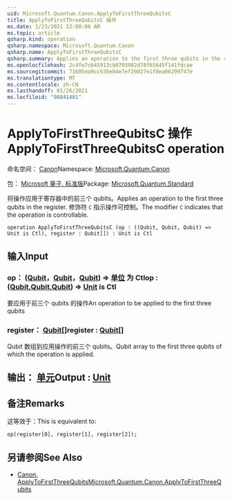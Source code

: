 ```yaml
---
uid: Microsoft.Quantum.Canon.ApplyToFirstThreeQubitsC
title: ApplyToFirstThreeQubitsC 操作
ms.date: 1/23/2021 12:00:00 AM
ms.topic: article
qsharp.kind: operation
qsharp.namespace: Microsoft.Quantum.Canon
qsharp.name: ApplyToFirstThreeQubitsC
qsharp.summary: Applies an operation to the first three qubits in the register. The modifier `C` indicates that the operation is controllable.
ms.openlocfilehash: 2c4fe7c645913cb0703982d78f65645f141fdcae
ms.sourcegitcommit: 71605ea9cc630e84e7ef29027e1f0ea06299747e
ms.translationtype: MT
ms.contentlocale: zh-CN
ms.lasthandoff: 01/26/2021
ms.locfileid: "98841401"
---
```

# <a name="applytofirstthreequbitsc-operation"></a><span data-ttu-id="89133-102">ApplyToFirstThreeQubitsC 操作</span><span class="sxs-lookup"><span data-stu-id="89133-102">ApplyToFirstThreeQubitsC operation</span></span>

<span data-ttu-id="89133-103">命名空间： [Canon](xref:Microsoft.Quantum.Canon)</span><span class="sxs-lookup"><span data-stu-id="89133-103">Namespace: [Microsoft.Quantum.Canon](xref:Microsoft.Quantum.Canon)</span></span>

<span data-ttu-id="89133-104">包： [Microsoft 量子. 标准版](https://nuget.org/packages/Microsoft.Quantum.Standard)</span><span class="sxs-lookup"><span data-stu-id="89133-104">Package: [Microsoft.Quantum.Standard](https://nuget.org/packages/Microsoft.Quantum.Standard)</span></span>


<span data-ttu-id="89133-105">将操作应用于寄存器中的前三个 qubits。</span><span class="sxs-lookup"><span data-stu-id="89133-105">Applies an operation to the first three qubits in the register.</span></span>
<span data-ttu-id="89133-106">修饰符 `C` 指示操作可控制。</span><span class="sxs-lookup"><span data-stu-id="89133-106">The modifier `C` indicates that the operation is controllable.</span></span>

```qsharp
operation ApplyToFirstThreeQubitsC (op : ((Qubit, Qubit, Qubit) => Unit is Ctl), register : Qubit[]) : Unit is Ctl
```


## <a name="input"></a><span data-ttu-id="89133-107">输入</span><span class="sxs-lookup"><span data-stu-id="89133-107">Input</span></span>

### <a name="op--qubitqubitqubit--unit--is-ctl"></a><span data-ttu-id="89133-108">op： ([Qubit](xref:microsoft.quantum.lang-ref.qubit)，[Qubit](xref:microsoft.quantum.lang-ref.qubit)，[Qubit](xref:microsoft.quantum.lang-ref.qubit)) => [单位](xref:microsoft.quantum.lang-ref.unit)  为 Ctl</span><span class="sxs-lookup"><span data-stu-id="89133-108">op : ([Qubit](xref:microsoft.quantum.lang-ref.qubit),[Qubit](xref:microsoft.quantum.lang-ref.qubit),[Qubit](xref:microsoft.quantum.lang-ref.qubit)) => [Unit](xref:microsoft.quantum.lang-ref.unit)  is Ctl</span></span>

<span data-ttu-id="89133-109">要应用于前三个 qubits 的操作</span><span class="sxs-lookup"><span data-stu-id="89133-109">An operation to be applied to the first three qubits</span></span>


### <a name="register--qubit"></a><span data-ttu-id="89133-110">register： [Qubit](xref:microsoft.quantum.lang-ref.qubit)[]</span><span class="sxs-lookup"><span data-stu-id="89133-110">register : [Qubit](xref:microsoft.quantum.lang-ref.qubit)[]</span></span>

<span data-ttu-id="89133-111">Qubit 数组到应用操作的前三个 qubits。</span><span class="sxs-lookup"><span data-stu-id="89133-111">Qubit array to the first three qubits of which the operation is applied.</span></span>



## <a name="output--unit"></a><span data-ttu-id="89133-112">输出： [单元](xref:microsoft.quantum.lang-ref.unit)</span><span class="sxs-lookup"><span data-stu-id="89133-112">Output : [Unit](xref:microsoft.quantum.lang-ref.unit)</span></span>



## <a name="remarks"></a><span data-ttu-id="89133-113">备注</span><span class="sxs-lookup"><span data-stu-id="89133-113">Remarks</span></span>

<span data-ttu-id="89133-114">这等效于：</span><span class="sxs-lookup"><span data-stu-id="89133-114">This is equivalent to:</span></span>

```qsharp
op(register[0], register[1], register[2]);
```

## <a name="see-also"></a><span data-ttu-id="89133-115">另请参阅</span><span class="sxs-lookup"><span data-stu-id="89133-115">See Also</span></span>

- [<span data-ttu-id="89133-116">Canon. ApplyToFirstThreeQubits</span><span class="sxs-lookup"><span data-stu-id="89133-116">Microsoft.Quantum.Canon.ApplyToFirstThreeQubits</span></span>](xref:Microsoft.Quantum.Canon.ApplyToFirstThreeQubits)